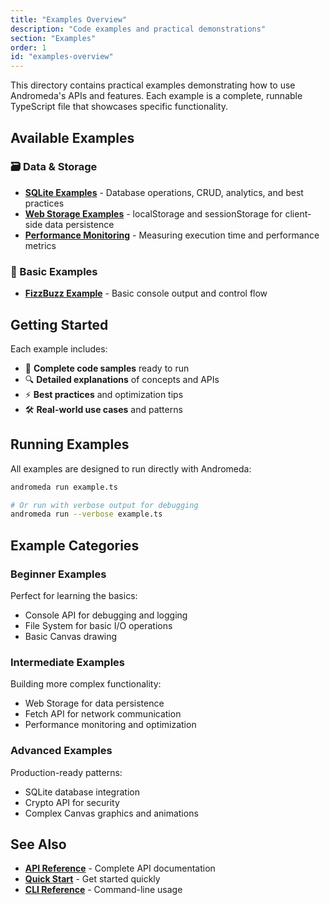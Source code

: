 ```yaml
---
title: "Examples Overview"
description: "Code examples and practical demonstrations"
section: "Examples"
order: 1
id: "examples-overview"
---
```


This directory contains practical examples demonstrating how to use Andromeda's
APIs and features. Each example is a complete, runnable TypeScript file that
showcases specific functionality.

## Available Examples

### 🗃️ Data & Storage

- **[SQLite Examples](/docs/examples/sqlite)** - Database operations, CRUD,
  analytics, and best practices
- **[Web Storage Examples](/docs/examples/web-storage)** - localStorage and
  sessionStorage for client-side data persistence
- **[Performance Monitoring](/docs/examples/performance)** - Measuring execution
  time and performance metrics

### 🎯 Basic Examples

- **[FizzBuzz Example](/docs/examples/fizzbuzz)** - Basic console output and
  control flow

## Getting Started

Each example includes:

- 📝 **Complete code samples** ready to run
- 🔍 **Detailed explanations** of concepts and APIs
- ⚡ **Best practices** and optimization tips
- 🛠️ **Real-world use cases** and patterns

## Running Examples

All examples are designed to run directly with Andromeda:

```bash
andromeda run example.ts

# Or run with verbose output for debugging
andromeda run --verbose example.ts
```

## Example Categories

### **Beginner Examples**

Perfect for learning the basics:

- Console API for debugging and logging
- File System for basic I/O operations
- Basic Canvas drawing

### **Intermediate Examples**

Building more complex functionality:

- Web Storage for data persistence
- Fetch API for network communication
- Performance monitoring and optimization

### **Advanced Examples**

Production-ready patterns:

- SQLite database integration
- Crypto API for security
- Complex Canvas graphics and animations

## See Also

- **[API Reference](/docs/api/index)** - Complete API documentation
- **[Quick Start](/docs/quick-start)** - Get started quickly
- **[CLI Reference](/docs/cli-reference)** - Command-line usage
